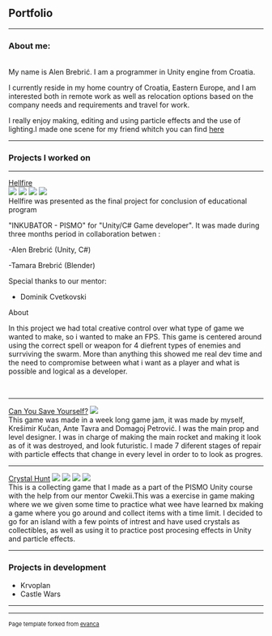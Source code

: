 ## Portfolio

---

### About me:

<br>
My name is Alen Brebrić. I am a programmer in Unity engine from Croatia.

I currently reside in my home country of Croatia, Eastern Europe, and I am interested both in remote work as well as relocation options based on the company needs and requirements and travel for work.

I really enjoy making, editing and using particle effects and the use of lighting.I made one scene for my friend whitch you can find 
[here](https://www.youtube.com/watch?v=Z2p2CWPz0v4)
<br>

---

### Projects I worked on

---

[Hellfire](https://emperorscorpion.itch.io/hellfire)
<br>
<img src="https://img.itch.zone/aW1nLzY2MTExMzQucG5n/original/5gb6V8.png"/>
<img src="https://img.itch.zone/aW1hZ2UvMTA5ODg3My82NjExMDczLnBuZw==/original/0Bz8Ns.png"/>
<img src="https://img.itch.zone/aW1hZ2UvMTA5ODg3My82NjExMDcyLnBuZw==/original/y2GJ6X.png"/>
<img src="https://img.itch.zone/aW1hZ2UvMTA5ODg3My82NjExMDY5LnBuZw==/original/ZPEjw0.png"/>
<br>
Hellfire was presented as the final project for conclusion of educational program

"INKUBATOR - PISMO"  for "Unity/C#  Game developer". It was made during three months period in collaboration betwen :

-Alen Brebrić (Unity, C#)

-Tamara Brebrić (Blender)

Special thanks to our mentor:

- Dominik Cvetkovski



About

In this project we had total creative control over what type of game we wanted to make, so i wanted to make an FPS. This game is centered around using the correct spell or weapon for 4 diefrent types of enemies and surrviving the swarm. More than anything this showed me real dev time and the need to compromise between what i want as a player and what is possible and logical as a developer.

<br>

---

[Can You Save Yourself?](https://emperorscorpion.itch.io/cam-you-save-yourself)
<img src="https://img.itch.zone/aW1nLzU0NjM3MTcuanBn/original/HgdH9H.jpg"/>
<br>
This game was made in a week long game jam, it was made by myself, Krešimir Kučan, Ante Tavra and Domagoj Petrović. I was the main prop and level designer.
I was in charge of making the main rocket and making it look as of it was destroyed, and look futuristic. I made 7 diferent stages of repair with particle effects that change in every level in order to to look as progres.
<br>

---

[Crystal Hunt](https://emperorscorpion.itch.io/crystal-hunt)
<img src="https://img.itch.zone/aW1hZ2UvOTU4MTMyLzU0MzMyMzYucG5n/original/qOSJjE.png"/>
<img src="https://img.itch.zone/aW1hZ2UvOTU4MTMyLzU0MzMyMzIucG5n/original/82Fx%2FC.png"/>
<img src="https://img.itch.zone/aW1hZ2UvOTU4MTMyLzU0MzMyMzUucG5n/original/FZ%2FMma.png"/>
<img src="https://img.itch.zone/aW1hZ2UvOTU4MTMyLzU0MzMyMzMucG5n/original/qR7SsB.png"/>
<br>
This is a collecting game that I made as a part of the PISMO Unity course with the help from our mentor Cwekii.This was a exercise in game making where we we given some time to practice what wee have learned bx making a game where you go around and collect items with a time limit. I decided to go for an island with a few points of intrest and have used crystals as collectibles, as well as using it to practice post procesing effects in Unity and particle effects.
<br>

---

### Projects in development

- Krvoplan
- Castle Wars

---




---
<p style="font-size:11px">Page template forked from <a href="https://github.com/evanca/quick-portfolio">evanca</a></p>
<!-- Remove above link if you don't want to attibute -->
